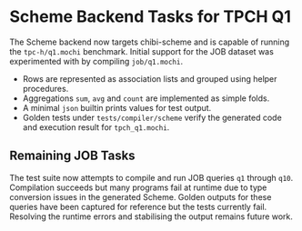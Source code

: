 # Scheme Backend Tasks for TPCH Q1

The Scheme backend now targets chibi-scheme and is capable of running the
`tpc-h/q1.mochi` benchmark. Initial support for the JOB dataset was
experimented with by compiling `job/q1.mochi`.

- Rows are represented as association lists and grouped using helper
  procedures.
- Aggregations `sum`, `avg` and `count` are implemented as simple folds.
- A minimal `json` builtin prints values for test output.
- Golden tests under `tests/compiler/scheme` verify the generated code and
  execution result for `tpch_q1.mochi`.

## Remaining JOB Tasks

The test suite now attempts to compile and run JOB queries `q1` through `q10`.
Compilation succeeds but many programs fail at runtime due to type
conversion issues in the generated Scheme.  Golden outputs for these
queries have been captured for reference but the tests currently fail.
Resolving the runtime errors and stabilising the output remains future
work.
